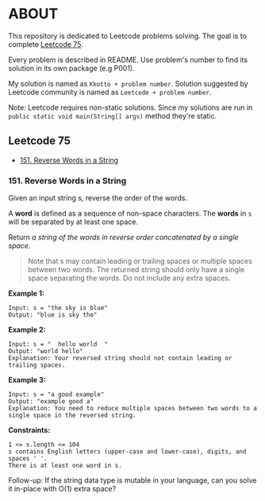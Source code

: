 # ABOUT

This repository is dedicated to Leetcode problems solving. The goal is to
complete [Leetcode 75](https://leetcode.com/studyplan/leetcode-75/).

Every problem is described in README. Use problem's number to find its solution in its own package (e.g P001).

My solution is named as ``Kkotto + problem number``. Solution suggested by Leetcode community is named
as ``Leetcode + problem number``.

Note: Leetcode requires non-static solutions. Since my solutions are run in ``public static void main(String[] args)``
method they're static.

## Leetcode 75

- [151. Reverse Words in a String](#151-reverse-words-in-a-string)

### 151. Reverse Words in a String

Given an input string s, reverse the order of the words.

A **word** is defined as a sequence of non-space characters. The **words** in ``s`` will be separated by at least one
space.

Return _a string of the words in reverse order concatenated by a single space._

> Note that s may contain leading or trailing spaces or multiple spaces between two words. The returned string should
> only
> have a single space separating the words. Do not include any extra spaces.

**Example 1:**

```text
Input: s = "the sky is blue"
Output: "blue is sky the"
```

**Example 2:**

```text 
Input: s = "  hello world  "
Output: "world hello"
Explanation: Your reversed string should not contain leading or trailing spaces.
```

**Example 3:**

```text
Input: s = "a good example"
Output: "example good a"
Explanation: You need to reduce multiple spaces between two words to a single space in the reversed string. 
```

**Constraints:**

```text
1 <= s.length <= 104
s contains English letters (upper-case and lower-case), digits, and spaces ' '.
There is at least one word in s.
```

Follow-up: If the string data type is mutable in your language, can you solve it in-place with O(1) extra space?